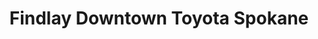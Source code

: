 ---
title: "Findlay Downtown Toyota Spokane"
url: /spokane/findlay-downtown-toyota-spokane/
shop: car
---